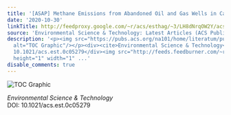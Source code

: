 ```yaml
---
title: '[ASAP] Methane Emissions from Abandoned Oil and Gas Wells in California'
date: '2020-10-30'
linkTitle: http://feedproxy.google.com/~r/acs/esthag/~3/LH8dNrqOW2Y/acs.est.0c05279
source: 'Environmental Science & Technology: Latest Articles (ACS Publications)'
description: '<p><img src="https://pubs.acs.org/na101/home/literatum/publisher/achs/journals/content/esthag/0/esthag.ahead-of-print/acs.est.0c05279/20201030/images/medium/es0c05279_0006.gif"
  alt="TOC Graphic"/></p><div><cite>Environmental Science & Technology</cite></div><div>DOI:
  10.1021/acs.est.0c05279</div><img src="http://feeds.feedburner.com/~r/acs/esthag/~4/LH8dNrqOW2Y"
  height="1" width="1" ...'
disable_comments: true
---
```

<p><img src="https://pubs.acs.org/na101/home/literatum/publisher/achs/journals/content/esthag/0/esthag.ahead-of-print/acs.est.0c05279/20201030/images/medium/es0c05279_0006.gif" alt="TOC Graphic"/></p><div><cite>Environmental Science & Technology</cite></div><div>DOI: 10.1021/acs.est.0c05279</div><img src="http://feeds.feedburner.com/~r/acs/esthag/~4/LH8dNrqOW2Y" height="1" width="1" ...